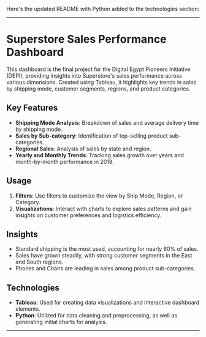 Here's the updated README with Python added to the technologies section:

---

# Superstore Sales Performance Dashboard

This dashboard is the final project for the Digital Egypt Pioneers Initiative (DEPI), providing insights into Superstore's sales performance across various dimensions. Created using Tableau, it highlights key trends in sales by shipping mode, customer segments, regions, and product categories.

## Key Features
- **Shipping Mode Analysis**: Breakdown of sales and average delivery time by shipping mode.
- **Sales by Sub-category**: Identification of top-selling product sub-categories.
- **Regional Sales**: Analysis of sales by state and region.
- **Yearly and Monthly Trends**: Tracking sales growth over years and month-by-month performance in 2018.

## Usage
1. **Filters**: Use filters to customize the view by Ship Mode, Region, or Category.
2. **Visualizations**: Interact with charts to explore sales patterns and gain insights on customer preferences and logistics efficiency.

## Insights
- Standard shipping is the most used, accounting for nearly 60% of sales.
- Sales have grown steadily, with strong customer segments in the East and South regions.
- Phones and Chairs are leading in sales among product sub-categories.

## Technologies
- **Tableau**: Used for creating data visualizations and interactive dashboard elements.
- **Python**: Utilized for data cleaning and preprocessing, as well as generating initial charts for analysis.

--- 
